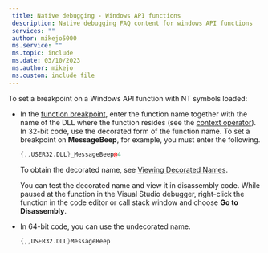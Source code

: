 ```yaml
---
 title: Native debugging - Windows API functions
 description: Native debugging FAQ content for windows API functions
 services: ""
 author: mikejo5000
 ms.service: ""
 ms.topic: include
 ms.date: 03/10/2023
 ms.author: mikejo
 ms.custom: include file
---
```

To set a breakpoint on a Windows API function with NT symbols loaded:

- In the [function breakpoint](../../debugger/using-breakpoints.md#BKMK_Set_a_breakpoint_in_a_source_file), enter the function name together with the name of the DLL where the function resides (see the [context operator](../../debugger/context-operator-cpp.md)). In 32-bit code, use the decorated form of the function name. To set a breakpoint on **MessageBeep**, for example, you must enter the following.

  ```cpp
  {,,USER32.DLL}_MessageBeep@4
  ```

  To obtain the decorated name, see [Viewing Decorated Names](/previous-versions/5x49w699(v=vs.140)).

  You can test the decorated name and view it in disassembly code. While paused at the function in the Visual Studio debugger, right-click the function in the code editor or call stack window and choose **Go to Disassembly**.

- In 64-bit code, you can use the undecorated name.

  ```cpp
  {,,USER32.DLL}MessageBeep
  ```
